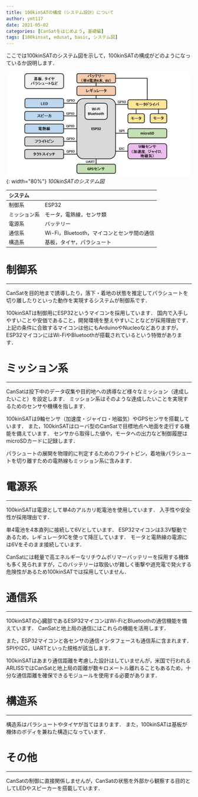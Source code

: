 ```yaml
---
title: 100kinSATの構成（システム設計）について
author: ymt117
date: 2021-05-02
categories: [CanSatをはじめよう, 基礎編]
tags: [100kinsat, edusat, basic, システム図]
---
```


ここでは100kinSATのシステム図を示して，100kinSATの構成がどのようになっているか説明します．

![system-diagram](/assets/img/post/cansat-system-diagram/system_diagram.png){: width="80%"}
_100kinSATのシステム図_

|システム||
|:---|:---|
|制御系|ESP32|
|ミッション系|モータ，電熱線，センサ類|
|電源系|バッテリー|
|通信系|Wi-Fi，Bluetooth，マイコンとセンサ間の通信|
|構造系|基板，タイヤ，パラシュート|

# 制御系
---

CanSatを目的地まで誘導したり，落下・着地の状態を推定してパラシュートを切り離したりといった動作を実現するシステムが制御系です．

100kinSATは制御用にESP32というマイコンを採用しています．
国内で入手しやすいことや安価であること，開発環境を整えやすいことなどが採用理由です．
上記の条件に合致するマイコンは他にもArduinoやNucleoなどありますが，ESP32マイコンにはWi-FiやBluetoothが搭載されているという特徴があります．

# ミッション系
---

CanSatは投下中のデータ収集や目的地への誘導など様々なミッション（達成したいこと）を設定します．
ミッション系はそのような達成したいことを実現するためのセンサや機構を指します．

100kinSATは9軸センサ（加速度・ジャイロ・地磁気）やGPSセンサを搭載しています．
また，100kinSATはローバ型のCanSatで目標地点へ地面を走行する機能を備えています．
センサから取得した値や，モータへの出力など制御履歴はmicroSDカードに記録します．

パラシュートの展開を物理的に判定するためのフライトピン，着地後パラシュートを切り離すための電熱線もミッション系に含みます．

# 電源系
---

100kinSATは電源として単4のアルカリ乾電池を使用しています．
入手性や安全性が採用理由です．

単4電池を4本直列に接続して6Vとしています．
ESP32マイコンは3.3V駆動であるため，レギュレータICを使って降圧しています．
モータと電熱線の電源には6Vをそのまま接続しています．

CanSatには軽量で高エネルギーなリチウムポリマーバッテリーを採用する機体も多く見られますが，このバッテリーは取扱いが難しく衝撃や過充電で発火する危険性があるため100kinSATでは採用していません．

# 通信系
---

100kinSATの心臓部であるESP32マイコンはWi-FiとBluetoothの通信機能を備えています．
CanSatと地上局の通信にはこれらの機能を活用します．

また，ESP32マイコンと各センサの通信インタフェースも通信系に含まれます．
SPIやI2C，UARTといった規格が該当します．

100kinSATはあまり通信距離を考慮した設計はしていませんが，米国で行われるARLISSではCanSatと地上局の距離が数キロメートル離れることもあるため，十分な通信距離を確保できるモジュールを使用する必要があります．

# 構造系
---

構造系はパラシュートやタイヤが当てはまります．
また，100kinSATは基板が機体のボディを兼ねた構造になっています．

# その他
---

CanSatの制御に直接関係しませんが，CanSatの状態を外部から観察する目的としてLEDやスピーカーを搭載しています．
